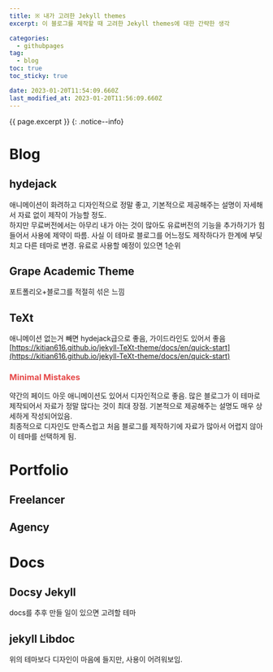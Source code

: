 ```yaml
---
title: ※ 내가 고려한 Jekyll themes
excerpt: 이 블로그를 제작할 때 고려한 Jekyll themes에 대한 간략한 생각

categories:
  - githubpages
tag:
  - blog
toc: true
toc_sticky: true

date: 2023-01-20T11:54:09.660Z
last_modified_at: 2023-01-20T11:56:09.660Z
---
```


{{ page.excerpt }}
{: .notice--info}

# Blog
## hydejack
애니메이션이 화려하고 디자인적으로 정말 좋고, 기본적으로 제공해주는 설명이 자세해서 자료 없이 제작이 가능할 정도. <br>
하지만 무료버전에서는 아무리 내가 아는 것이 많아도 유료버전의 기능을 추가하기가 힘들어서 사용에 제약이 따름. 사실 이 테마로 블로그를 어느정도 제작하다가 한계에 부딪치고 다른 테마로 변경. 유료로 사용할 예정이 있으면 1순위
## Grape Academic Theme
포트폴리오+블로그를 적절히 섞은 느낌
## TeXt
애니메이션 없는거 빼면 hydejack급으로 좋음, 가이드라인도 있어서 좋음 <br>
[https://kitian616.github.io/jekyll-TeXt-theme/docs/en/quick-start](https://kitian616.github.io/jekyll-TeXt-theme/docs/en/quick-start)
<html>
<head>
  <style>
    h3.class {color:#e64a4a}
  </style>
<h3 class="class">Minimal Mistakes</h3>
</head>
</html>
약간의 페이드 아웃 애니메이션도 있어서 디자인적으로 좋음. 많은 블로그가 이 테마로 제작되어서 자료가 정말 많다는 것이 최대 장점. 기본적으로 제공해주는 설명도 매우 상세하게 작성되어있음.<br>
최종적으로 디자인도 만족스럽고 처음 블로그를 제작하기에 자료가 많아서 어렵지 않아 이 테마를 선택하게 됨.

# Portfolio
## Freelancer 

## Agency


# Docs
## Docsy Jekyll
docs를 추후 만들 일이 있으면 고려할 테마
## jekyll Libdoc
위의 테마보다 디자인이 마음에 들지만, 사용이 어려워보임.
